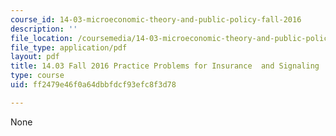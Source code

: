 ```yaml
---
course_id: 14-03-microeconomic-theory-and-public-policy-fall-2016
description: ''
file_location: /coursemedia/14-03-microeconomic-theory-and-public-policy-fall-2016/ff2479e46f0a64dbbfdcf93efc8f3d78_MIT14_03F16_prac_insure.pdf
file_type: application/pdf
layout: pdf
title: 14.03 Fall 2016 Practice Problems for Insurance  and Signaling
type: course
uid: ff2479e46f0a64dbbfdcf93efc8f3d78

---
```

None